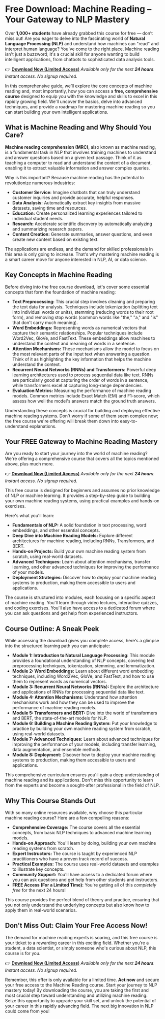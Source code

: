 # Free Download: Machine Reading – Your Gateway to NLP Mastery

Over **1,000+ students** have already grabbed this course for free — don’t miss out! Are you eager to delve into the fascinating world of **Natural Language Processing (NLP)** and understand how machines can "read" and interpret human language? You've come to the right place. Machine reading isn't just a buzzword; it's a crucial skill for anyone wanting to build intelligent applications, from chatbots to sophisticated data analysis tools.

👉 [**Download Now (Limited Access)**](https://udemywork.com/machine-reading)
_Available only for the next **24 hours**. Instant access. No signup required._

In this comprehensive guide, we’ll explore the core concepts of machine reading and, most importantly, how you can access a **free, comprehensive course** designed to equip you with the knowledge and skills to excel in this rapidly growing field. We'll uncover the basics, delve into advanced techniques, and provide a roadmap for mastering machine reading so you can start building your own intelligent applications.

## What is Machine Reading and Why Should You Care?

**Machine reading comprehension (MRC)**, also known as machine reading, is a fundamental task in NLP that involves training machines to understand and answer questions based on a given text passage. Think of it as teaching a computer to read and understand the content of a document, enabling it to extract valuable information and answer complex queries.

Why is this important? Because machine reading has the potential to revolutionize numerous industries:

*   **Customer Service:** Imagine chatbots that can truly understand customer inquiries and provide accurate, helpful responses.
*   **Data Analysis:** Automatically extract key insights from massive datasets, saving time and resources.
*   **Education:** Create personalized learning experiences tailored to individual student needs.
*   **Research:** Accelerate scientific discovery by automatically analyzing and summarizing research papers.
*   **Content Creation:** Generate summaries, answer questions, and even create new content based on existing text.

The applications are endless, and the demand for skilled professionals in this area is only going to increase. That's why mastering machine reading is a smart career move for anyone interested in NLP, AI, or data science.

## Key Concepts in Machine Reading

Before diving into the free course download, let's cover some essential concepts that form the foundation of machine reading:

*   **Text Preprocessing:** This crucial step involves cleaning and preparing the text data for analysis. Techniques include tokenization (splitting text into individual words or units), stemming (reducing words to their root form), and removing stop words (common words like "the," "a," and "is" that don't carry much meaning).
*   **Word Embeddings:** Representing words as numerical vectors that capture their semantic relationships. Popular techniques include Word2Vec, GloVe, and FastText. These embeddings allow machines to understand the context and meaning of words in a sentence.
*   **Attention Mechanisms:** These mechanisms allow the model to focus on the most relevant parts of the input text when answering a question. Think of it as highlighting the key information that helps the machine understand the context.
*   **Recurrent Neural Networks (RNNs) and Transformers:** Powerful deep learning architectures used to process sequential data like text. RNNs are particularly good at capturing the order of words in a sentence, while transformers excel at capturing long-range dependencies.
*   **Evaluation Metrics:** Measuring the performance of machine reading models. Common metrics include Exact Match (EM) and F1-score, which assess how well the model's answers match the ground truth answers.

Understanding these concepts is crucial for building and deploying effective machine reading systems. Don't worry if some of them seem complex now; the free course we're offering will break them down into easy-to-understand explanations.

## Your FREE Gateway to Machine Reading Mastery

Are you ready to start your journey into the world of machine reading? We're offering a comprehensive course that covers all the topics mentioned above, plus much more.

👉 [**Download Now (Limited Access)**](https://udemywork.com/machine-reading)
_Available only for the next **24 hours**. Instant access. No signup required._

This free course is designed for beginners and assumes no prior knowledge of NLP or machine learning. It provides a step-by-step guide to building your own machine reading systems, using practical examples and hands-on exercises.

Here's what you'll learn:

*   **Fundamentals of NLP:** A solid foundation in text processing, word embeddings, and other essential concepts.
*   **Deep Dive into Machine Reading Models:** Explore different architectures for machine reading, including RNNs, Transformers, and BERT.
*   **Hands-on Projects:** Build your own machine reading system from scratch, using real-world datasets.
*   **Advanced Techniques:** Learn about attention mechanisms, transfer learning, and other advanced techniques for improving the performance of your models.
*   **Deployment Strategies:** Discover how to deploy your machine reading systems to production, making them accessible to users and applications.

The course is structured into modules, each focusing on a specific aspect of machine reading. You'll learn through video lectures, interactive quizzes, and coding exercises. You'll also have access to a dedicated forum where you can ask questions and get help from experienced instructors.

## Course Outline: A Sneak Peek

While accessing the download gives you complete access, here's a glimpse into the structured learning path you can anticipate:

*   **Module 1: Introduction to Natural Language Processing:** This module provides a foundational understanding of NLP concepts, covering text preprocessing techniques, tokenization, stemming, and lemmatization.
*   **Module 2: Word Embeddings:** Learn about different word embedding techniques, including Word2Vec, GloVe, and FastText, and how to use them to represent words as numerical vectors.
*   **Module 3: Recurrent Neural Networks (RNNs):** Explore the architecture and applications of RNNs for processing sequential data like text.
*   **Module 4: Attention Mechanisms:** Understand how attention mechanisms work and how they can be used to improve the performance of machine reading models.
*   **Module 5: Transformers and BERT:** Dive into the world of transformers and BERT, the state-of-the-art models for NLP.
*   **Module 6: Building a Machine Reading System:** Put your knowledge to practice by building your own machine reading system from scratch, using real-world datasets.
*   **Module 7: Advanced Techniques:** Learn about advanced techniques for improving the performance of your models, including transfer learning, data augmentation, and ensemble methods.
*   **Module 8: Deployment:** Discover how to deploy your machine reading systems to production, making them accessible to users and applications.

This comprehensive curriculum ensures you'll gain a deep understanding of machine reading and its applications. Don't miss this opportunity to learn from the experts and become a sought-after professional in the field of NLP.

## Why This Course Stands Out

With so many online resources available, why choose this particular machine reading course? Here are a few compelling reasons:

*   **Comprehensive Coverage:** The course covers all the essential concepts, from basic NLP techniques to advanced machine learning models.
*   **Hands-on Approach:** You'll learn by doing, building your own machine reading systems from scratch.
*   **Expert Instructors:** The course is taught by experienced NLP practitioners who have a proven track record of success.
*   **Practical Examples:** The course uses real-world datasets and examples to illustrate key concepts.
*   **Community Support:** You'll have access to a dedicated forum where you can ask questions and get help from other students and instructors.
*   **FREE Access (For a Limited Time):** You're getting all of this *completely free* for the next 24 hours!

This course provides the perfect blend of theory and practice, ensuring that you not only understand the underlying concepts but also know how to apply them in real-world scenarios.

## Don't Miss Out: Claim Your Free Access Now!

The demand for machine reading experts is soaring, and this free course is your ticket to a rewarding career in this exciting field. Whether you're a student, a data scientist, or simply someone who's curious about NLP, this course is for you.

👉 [**Download Now (Limited Access)**](https://udemywork.com/machine-reading)
_Available only for the next **24 hours**. Instant access. No signup required._

Remember, this offer is only available for a limited time. **Act now** and secure your free access to the Machine Reading course. Start your journey to NLP mastery today! By downloading the course, you are taking the first and most crucial step toward understanding and utilizing machine reading. Seize this opportunity to upgrade your skill set, and unlock the potential of your career in this rapidly advancing field. The next big innovation in NLP could come from you!
